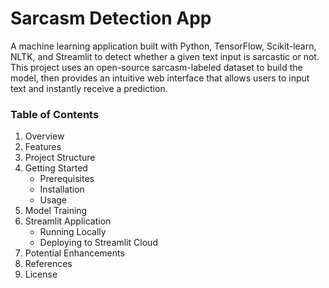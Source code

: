 # Sarcasm Detection App

A machine learning application built with Python, TensorFlow, Scikit-learn, NLTK, and Streamlit to detect whether a given text input is sarcastic or not. This project uses an open-source sarcasm-labeled dataset to build the model, then provides an intuitive web interface that allows users to input text and instantly receive a prediction.

### Table of Contents

1. Overview
2. Features
3. Project Structure
4. Getting Started
    - Prerequisites
    - Installation
    - Usage
5. Model Training
6. Streamlit Application
    - Running Locally
    - Deploying to Streamlit Cloud
7. Potential Enhancements
8. References
9. License


